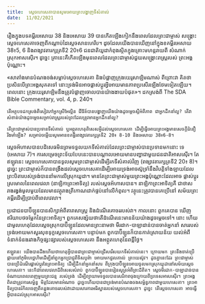 ```yaml
---
title:  ស្ដេចហេសេគាបានសូមអោយព្រះបង្ហាញទីសំគាល់
date:  11/02/2021
---
```


រឿងក្នុងបទគម្ពីរអេសាយ 38 និងអេសាយ 39 បានកើតឡើងកៀកនឹងពេលដែលព្រះជាម្ចាស់ សង្រ្គោះស្តេចហេសេគាចេញពីកណ្តាប់ដៃស្តេចសានហេរីប។ ដូចដែលយើងបានឃើញនៅក្នុងខគម្ពីរអេសាយ 38៖5, 6 និងពង្សាវតារក្សត្រទី2 20៖6 ជនជាតិយូដាកំពុងស្ថិតក្នុងគ្រោះមហន្តរាយពី សំណាក់ស្រុកអាសស៊ើរ។ ដូច្នេះ គ្រានេះគឺកើតឡើងមុនពេលដែលព្រះជាម្ចាស់ជួយសង្គ្រោះរាស្ត្ររបស់ ព្រះអង្គប៉ុណ្ណោះ។

«សាតាំងមានបំណងចង់សម្លាប់ស្តេចហេសេគា និងបំផ្លាញក្រុងយេរូសាឡិមណាស់ ពីព្រោះវា គិតថា ប្រសិនបើព្រះអង្គសុគតទៅ នោះទ្រង់មិនអាចផ្លាស់ប្តូរអ្វីអោយមានភាពប្រសើរឡើងថែមទៀតឡើយ។ ពេលនោះ ក្រុងយេរូសាឡិមនឹងត្រូវបំផ្លាញចោលបានយ៉ាងងាយបំផុត»។ ដកស្រង់ពី The SDA Bible Commentary, vol. 4, p. 240។

`តើអត្ថបទដកស្រង់ពីសៀវភៅអ្នកស្រីអែល្លិន ជីវ៉ៃត៍បានបង្ហាញយើងយ៉ាងដូចម្តេចស្តីអំពីភាព ជាអ្នកដឹកនាំល្អ? តើវាសំខាន់យ៉ាងដូចម្តេចសម្រាប់រាស្រ្តរបស់ព្រះដែលត្រូវមានអ្នកដឹកនាំល្អ?`

`តើព្រះជាម្ចាស់បានប្រទានទីសំគាល់ ឬអព្ភូតហេតុពិសេសអ្វីដល់ស្តេចហេសេគា ដើម្បីធ្វើអោយព្រះអង្គមានសេចក្តីជំនឿរឹងមាំឡើង? សម្រាប់ចម្លើយសូមអានខគម្ពីរពង្សាវតារក្សត្រទី2 20៖ 8-10 និងអេសាយ 38៖6-8។`

ស្តេចអ័ហាសបានបដិសេធមិនព្រមទទួលយកទីសំគាល់ដែលព្រះជាម្ចាស់បានប្រទានមកនោះ ទេ (អេសាយ 7)។ ការសម្រេចព្រះទ័យបែបនេះបានបណ្តាលអោយមានបញ្ហាជាមួយជនជាតិអាសស៊ើរ។ តែឥឡូវនេះ ស្តេចហេសេគាបានទូលសូមព្រះជាម្ចាស់ដើម្បីរកទីសំគាល់វិញ (ពង្សាវតារក្សត្រទី2 20៖ 8)។ ដូច្នេះ ព្រះជាម្ចាស់ក៏បានពង្រឹងដល់ស្តេចហេសេគាដើម្បីអោយទ្រង់អាចស៊ូទ្រាំនឹងវិបត្តិទាំងឡាយដែលព្រះបិតារបស់ទ្រង់បាននាំមកលើស្រុកយូដា។ មានតែព្រះជាម្ចាស់មួយព្រះអង្គប៉ុណ្ណោះដែលអាច ផ្លាស់ប្តូរស្រមោលនៃពេលវេលា (នាឡិកាព្រះអាទិត្យ) របស់ស្តេចអ័ហាសបាន។ នាឡិកាព្រះអាទិត្យគឺ ជាថាសរាងរង្វង់មូលមួយដែលមានវត្ថុរាងត្រីកោណដាក់ផ្ទប់នៅលើកំពូល។ វត្ថុនេះត្រូវបានគេប្រើនៅ សម័យព្រះគម្ពីរដើម្បីប្រាប់ពីពេលវេលា។

ប្រជាជនបាប៊ីឡូនបានសិក្សាអំពីតារាសាស្ត្រ និងដំណើរគោចររបស់វា។ កាលនោះ ពួកគេបាន ឃើញឥរិយាបថចម្លែកនៃព្រះអាទិត្យ។ ពួកគេសង្ស័យថាតើដំណើរនេះមានន័យយ៉ាងដូចម្តេចទៅ។ នោះ ហើយជាមូលហេតុដែលស្តេចស្រុកបាប៊ីឡូនដែលមានព្រះនាមថា មឺរដាក-បាឡាដាន់បានចាត់អ្នកនាំ សាររបស់ទ្រង់អោយមកសួរសុខទុក្ខស្តេចហេសេគា។ បន្ទាប់មក ពួកបាប៊ីឡូនក៏បានកាត់ស្រាយន័យ យល់អំពីទំនាក់ទំនងរវាងកិច្ចផ្សះផ្សារបស់ស្តេចហេសេគា នឹងអព្ភូតហេតុនៃពន្លឺថ្ងៃ។

`ឥឡូវនេះ យើងបានដឹងហើយថាហេតុអ្វីបានជាព្រះជាម្ចាស់ជ្រើសរើសយកទីសំគាល់នេះ។ ក្រោយមក ព្រះនឹងចាត់ប្រើផ្កាយនៅភូមិបេថ្លេហិមដើម្បីនាំពួកអ្នកប្រាជ្ញពីទិសបូព៌ា អោយមកជួលគាល់ ព្រះយេស៊ូវ។ ដូចគ្នានេះដែរ ព្រះជាម្ចាស់បានប្រើដំណើរផ្លាស់ប្តូរនៃព្រះអាទិត្យ ដើម្បីដឹកនាំអ្នកនាំសារ ពីក្រុងបាប៊ីឡូនអោយចូលមកស្រុកយូដានៅសម័យស្តេចហេសេគា។ នេះក៏ជាពេលវេលាដ៏ពិសេសសំរាប់ ពួកបាប៊ីឡូនបានរៀនសូត្រអំពីព្រះដ៏ពិត។ ស្តេចមឺរដាក-បាឡាដាន់បានចំណាយពេលពេញមួយព្រះជន្ម របស់ទ្រង់ ដើម្បីព្យាយាមទទួលបានសេរីភាពចុងក្រោយពីប្រទេសអាសស៊ើរ។ ព្រះអង្គពិតជាត្រូវការសម្ព័ន្ធ មិត្តដែលមានអំណាច ដូច្នេះហើយបានជាទ្រង់មានបំណងចងសម្ព័ន្ធភាពជាមួយហេសេគា។ ព្រះអាទិត្យបានរំកិលចេញពីគន្លងគោចររបស់វាដោយសារការអធិស្ឋានរបស់ស្តេចហេសេគា។ ដូច្នេះ តើស្តេចហេសេគា អាចធ្វើអ្វីបានដល់ស្រុកអាសស៊ើរ?`